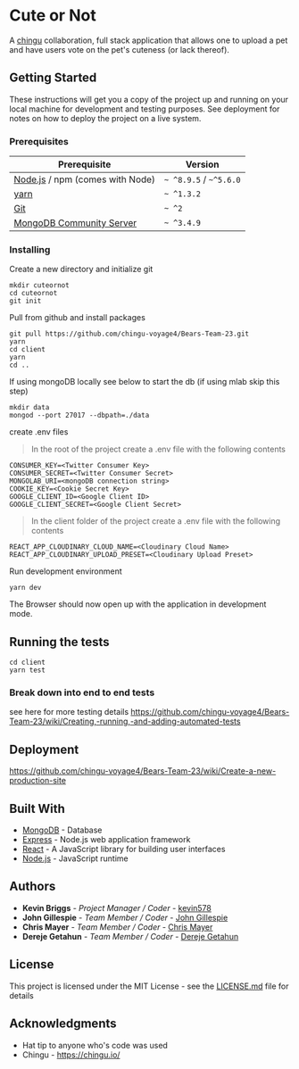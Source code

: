 # Cute or Not

A [chingu](https://chingu.io/) collaboration, full stack application that allows one to upload a pet and have users vote on the pet's cuteness (or lack thereof).

## Getting Started

These instructions will get you a copy of the project up and running on your local machine for development and testing purposes. See deployment for notes on how to deploy the project on a live system.

### Prerequisites

| Prerequisite                                | Version |
| ------------------------------------------- | ------- |
| [Node.js](http://nodejs.org) /  npm (comes with Node)  | `~ ^8.9.5` / `~^5.6.0` |
| [yarn](https://yarnpkg.com/lang/en/docs/install/) | `~ ^1.3.2` |
| [Git](https://git-scm.com/downloads) | `~ ^2` |
| [MongoDB Community Server](https://docs.mongodb.com/manual/administration/install-community/) | `~ ^3.4.9`  |




### Installing

Create a new directory and initialize git

```
mkdir cuteornot
cd cuteornot
git init
```

Pull from github and install packages

```
git pull https://github.com/chingu-voyage4/Bears-Team-23.git
yarn
cd client
yarn
cd ..
```

If using mongoDB locally see below to start the db (if using mlab skip this step)

```
mkdir data
mongod --port 27017 --dbpath=./data
```

create .env files
>In the root of the project create a .env file with the following contents
```
CONSUMER_KEY=<Twitter Consumer Key>
CONSUMER_SECRET=<Twitter Consumer Secret>
MONGOLAB_URI=<mongoDB connection string>
COOKIE_KEY=<Cookie Secret Key>
GOOGLE_CLIENT_ID=<Google Client ID>
GOOGLE_CLIENT_SECRET=<Google Client Secret>
```
>In the client folder of the project create a .env file with the following contents
```
REACT_APP_CLOUDINARY_CLOUD_NAME=<Cloudinary Cloud Name>
REACT_APP_CLOUDINARY_UPLOAD_PRESET=<Cloudinary Upload Preset>
```

Run development environment
```
yarn dev
```
The Browser should now open up with the application in development mode.

## Running the tests

```
cd client
yarn test
```

### Break down into end to end tests

see here for more testing details
https://github.com/chingu-voyage4/Bears-Team-23/wiki/Creating,-running,-and-adding-automated-tests

## Deployment

https://github.com/chingu-voyage4/Bears-Team-23/wiki/Create-a-new-production-site

## Built With

* [MongoDB](https://www.mongodb.com/) - Database
* [Express](https://expressjs.com/) - Node.js web application framework
* [React](https://reactjs.org/) - A JavaScript library for building user interfaces
* [Node.js](https://nodejs.org/) - JavaScript runtime
 
## Authors

* **Kevin Briggs** - *Project Manager / Coder* - [kevin578](https://github.com/kevin578)
* **John Gillespie** - *Team Member / Coder* - [John Gillespie](https://github.com/olddognewtrix123)
* **Chris Mayer** - *Team Member / Coder* - [Chris Mayer](https://github.com/mayerxc)
* **Dereje Getahun** - *Team Member / Coder* - [Dereje Getahun](https://github.com/Dereje1)

## License

This project is licensed under the MIT License - see the [LICENSE.md](LICENSE.md) file for details

## Acknowledgments

* Hat tip to anyone who's code was used
* Chingu - https://chingu.io/
